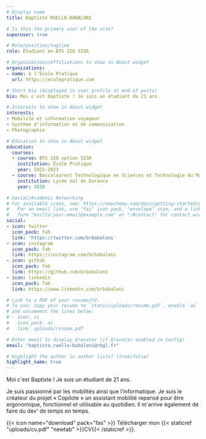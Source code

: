 ```yaml
---
# Display name
title: Baptiste RUELLO-BABALONI

# Is this the primary user of the site?
superuser: true

# Role/position/tagline
role: Étudiant en BTS SIO SISR

# Organizations/Affiliations to show in About widget
organizations:
- name: à l'École Pratique
  url: https://ecolepratique.com

# Short bio (displayed in user profile at end of posts)
bio: Moi c'est Baptiste ! Je suis un étudiant de 21 ans.

# Interests to show in About widget
interests:
- Mobilité et information voyageur
- Système d'information et de communication
- Photographie

# Education to show in About widget
education:
  courses:
  - course: BTS SIO option SISR
    institution: École Pratique
    year: 2021-2023
  - course: Baccalauréat Technologique en Sciences et Technologie du Management et de la Gestion, spécialité Gestion Finance
    institution: Lycée Val de Durance
    year: 2020

# Social/Academic Networking
# For available icons, see: https://wowchemy.com/docs/getting-started/page-builder/#icons
#   For an email link, use "fas" icon pack, "envelope" icon, and a link in the
#   form "mailto:your-email@example.com" or "/#contact" for contact widget.
social:
- icon: twitter
  icon_pack: fab
  link: 'https://twitter.com/brbabaloni'
- icon: instagram
  icon_pack: fab
  link: https://instagram.com/brbabaloni
- icon: github
  icon_pack: fab
  link: https://github.com/brbabaloni
- icon: linkedin
  icon_pack: fab
  link: https://www.linkedin.com/brbabaloni

# Link to a PDF of your resume/CV.
# To use: copy your resume to `static/uploads/resume.pdf`, enable `ai` icons in `params.toml`, 
# and uncomment the lines below.
# - icon: cv
#   icon_pack: ai
#   link: uploads/resume.pdf

# Enter email to display Gravatar (if Gravatar enabled in Config)
email: "baptiste.ruello-babaloni@rbgl.fr"

# Highlight the author in author lists? (true/false)
highlight_name: true
---
```


Moi c'est Baptiste ! Je suis un étudiant de 21 ans.

Je suis passionné par les mobilités ainsi que l’informatique. Je suis le créateur du projet « Copilote » un assistant mobilité repensé pour être ergonomique, fonctionnel et utilisable au quotidien. Il m'arrive également de faire du dev' de temps en temps.

{{< icon name="download" pack="fas" >}} Télécharger mon {{< staticref "uploads/cv.pdf" "newtab" >}}CV{{< /staticref >}}.
